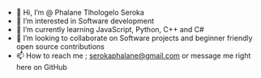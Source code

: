- 👋 Hi, I’m @ Phalane Tlhologelo Seroka
- 👀 I’m interested in Software development
- 🌱 I’m currently learning JavaScript, Python, C++ and C#
- 💞️ I’m looking to collaborate on Software projects and beginner friendly open source contributions
- 📫 How to reach me ; serokaphalane@gmail.com or message me right here on GitHub

<!---
Phalane7/Phalane7 is a ✨ special ✨ repository because its `README.md` (this file) appears on your GitHub profile.
You can click the Preview link to take a look at your changes.
--->
